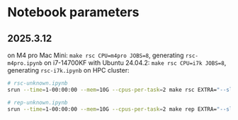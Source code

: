 # Notebook parameters

## 2025.3.12

on M4 pro Mac Mini: `make rsc CPU=m4pro JOBS=8`, generating `rsc-m4pro.ipynb`
on i7-14700KF with Ubuntu 24.04.2: `make rsc CPU=i7k JOBS=8`, generating `rsc-i7k.ipynb`
on HPC cluster:

```sh
# rsc-unknown.ipynb
srun --time=1-00:00:00 --mem=10G --cpus-per-task=2 make rsc EXTRA="--slurm-maximum-jobs 200"

# rep-unknown.ipynb
srun --time=1-00:00:00 --mem=10G --cpus-per-task=2 make rep EXTRA="--slurm-maximum-jobs 200"
```
